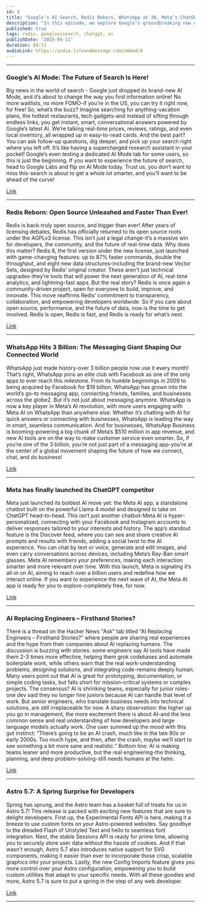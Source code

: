 ```yaml
---
id: 8
title: "Google’s AI Search, Redis Reborn, WhatsApp at 3B, Meta’s ChatGPT Rival, Astro 5.7 & More!"
description: "In this episode, we explore Google’s groundbreaking new AI Mode, a revolutionary upgrade to search that delivers instant, conversational answers instead of endless links. Powered by Google’s latest Gemini AI, AI Mode gives you real-time prices, reviews, ratings, and local inventory in easy-to-read cards, and lets you ask follow-up questions or pick up your search right where you left off. We break down how this feature is changing the way we plan, shop, and learn online, what it means for the future of search, and how you can try it for free right now-don’t miss your chance to experience the next era of finding information!"
published: true
tags: redis, googleaisearch, chatgpt, ai
publishDate: "2025-05-11"
duration: 09:11
audioLink: https://audio.lifeandmessage.com/embed/8
---
```


---

### **Google’s AI Mode: The Future of Search Is Here!**

Big news in the world of search - Google just dropped its brand-new AI Mode, and it’s about to change the way you find information online! No more waitlists, no more FOMO-if you’re in the US, you can try it right now, for free!
So, what’s the buzz? Imagine searching for anything-vacation plans, the hottest restaurants, tech gadgets-and instead of sifting through endless links, you get instant, smart, conversational answers powered by Google’s latest AI. We’re talking real-time prices, reviews, ratings, and even local inventory, all wrapped up in easy-to-read cards. And the best part? You can ask follow-up questions, dig deeper, and pick up your search right where you left off. It’s like having a supercharged research assistant in your pocket!
Google’s even testing a dedicated AI Mode tab for some users, so this is just the beginning. If you want to experience the future of search, head to Google Labs and flip on AI Mode today. Trust us, you don’t want to miss this-search is about to get a whole lot smarter, and you’ll want to be ahead of the curve!

[Link](https://www.zdnet.com/article/googles-ai-mode-may-be-the-upgrade-search-desperately-needs-how-to-try-it-for-free/)

---

### **Redis Reborn: Open Source Unleashed and Faster Than Ever!**

Redis is back-truly open source, and bigger than ever! After years of licensing debates, Redis has officially returned to its open source roots under the AGPLv3 license. This isn’t just a legal change-it’s a massive win for developers, the community, and the future of real-time data.
Why does this matter? Redis 8, the first version under the new license, just launched with game-changing features: up to 87% faster commands, double the throughput, and eight new data structures-including the brand-new Vector Sets, designed by Redis’ original creator. These aren’t just technical upgrades-they’re tools that will power the next generation of AI, real-time analytics, and lightning-fast apps.
But the real story? Redis is once again a community-driven project, open for everyone to build, improve, and innovate. This move reaffirms Redis’ commitment to transparency, collaboration, and empowering developers worldwide.
So if you care about open source, performance, and the future of data, now is the time to get involved. Redis is open, Redis is fast, and Redis is ready for what’s next.

[Link](https://antirez.com/news/151)

---

### **WhatsApp Hits 3 Billion: The Messaging Giant Shaping Our Connected World**

WhatsApp just made history-over 3 billion people now use it every month! That’s right, WhatsApp joins an elite club with Facebook as one of the only apps to ever reach this milestone. From its humble beginnings in 2009 to being acquired by Facebook for $19 billion, WhatsApp has grown into the world’s go-to messaging app, connecting friends, families, and businesses across the globe2.
But it’s not just about messaging anymore. WhatsApp is now a key player in Meta’s AI revolution, with more users engaging with Meta AI on WhatsApp than anywhere else. Whether it’s chatting with AI for quick answers or connecting with businesses, WhatsApp is leading the way in smart, seamless communication.
And for businesses, WhatsApp Business is booming-powering a big chunk of Meta’s $510 million in app revenue, and new AI tools are on the way to make customer service even smarter.
So, if you’re one of the 3 billion, you’re not just part of a messaging app-you’re at the center of a global movement shaping the future of how we connect, chat, and do business!

[Link](https://techcrunch.com/2025/05/01/whatsapp-now-has-more-than-3-billion-users/)

---

### **Meta has finally launched its ChatGPT competitor**

Meta just launched its boldest AI move yet: the Meta AI app, a standalone chatbot built on the powerful Llama 4 model and designed to take on ChatGPT head-to-head. This isn’t just another chatbot-Meta AI is hyper-personalized, connecting with your Facebook and Instagram accounts to deliver responses tailored to your interests and history.
The app’s standout feature is the Discover feed, where you can see and share creative AI prompts and results with friends, adding a social twist to the AI experience. You can chat by text or voice, generate and edit images, and even carry conversations across devices, including Meta’s Ray-Ban smart glasses.
Meta AI remembers your preferences, making each interaction smarter and more relevant over time. With this launch, Meta is signaling it’s all-in on AI, aiming to reach over a billion users and redefine how we interact online. If you want to experience the next wave of AI, the Meta AI app is ready for you to explore-completely free, for now.

[Link](https://mashable.com/article/meta-launches-its-ai-companion-app)

---

### **AI Replacing Engineers – Firsthand Stories?**

There is a thread on the Hacker News "Ask" tab titled “AI Replacing Engineers – Firsthand Stories?” where people are sharing real experiences and the hype from their companies about AI replacing humans. The discussion is buzzing with stories: some engineers say AI tools have made them 2-3 times more effective, helping them grok codebases and automate boilerplate work, while others warn that the real work-understanding problems, designing solutions, and integrating code-remains deeply human.
Many users point out that AI is great for prototyping, documentation, or simple coding tasks, but falls short for mission-critical systems or complex projects. The consensus? AI is shrinking teams, especially for junior roles-one dev said they no longer hire juniors because AI can handle that level of work. But senior engineers, who translate business needs into technical solutions, are still irreplaceable for now.
A sharp observation: the higher up you go in management, the more excitement there is about AI-and the less common sense and real understanding of how developers and large language models actually work. One user summed up the mood with this gut instinct: “There’s going to be an AI crash, much like in the late 90s or early 2000s. Too much hype, and then, after the crash, maybe we’ll start to see something a bit more sane and realistic.”
Bottom line: AI is making teams leaner and more productive, but the real engineering-the thinking, planning, and deep problem-solving-still needs humans at the helm.

[Link](https://news.ycombinator.com/item?id=43831122)

---

### **Astro 5.7: A Spring Surprise for Developers**

Spring has sprung, and the Astro team has a basket full of treats for us in Astro 5.7! This release is packed with exciting new features that are sure to delight developers.
First up, the Experimental Fonts API is here, making it a breeze to use custom fonts on your Astro-powered websites. Say goodbye to the dreaded Flash of Unstyled Text and hello to seamless font integration. Next, the stable Sessions API is ready for prime time, allowing you to securely store user data without the hassle of cookies. And if that wasn't enough, Astro 5.7 also introduces native support for SVG components, making it easier than ever to incorporate those crisp, scalable graphics into your projects. Lastly, the new Config Imports feature gives you more control over your Astro configuration, empowering you to build custom utilities that adapt to your specific needs. With all these goodies and more, Astro 5.7 is sure to put a spring in the step of any web developer.

[Link](http://astro.build/blog/astro-570/?ref=dailydev)

---
